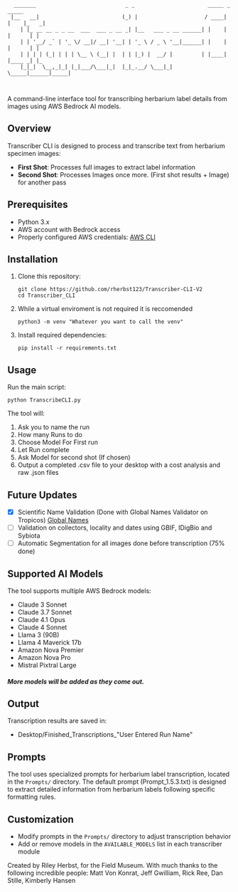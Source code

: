 ```text
  _______                            _ _                       _____ _      _____ 
 |__   __|                          (_) |                     / ____| |    |_   _|
    | |_ __ __ _ _ __  ___  ___ _ __ _| |__   ___ _ __ ______| |    | |      | |  
    | | '__/ _` | '_ \/ __|/ __| '__| | '_ \ / _ \ '__|______| |    | |      | |  
    | | | | (_| | | | \__ \ (__| |  | | |_) |  __/ |         | |____| |____ _| |_ 
    |_|_|  \__,_|_| |_|___/\___|_|  |_|_.__/ \___|_|          \_____|______|_____|
                                                                                  
                                                                                  
```

A command-line interface tool for transcribing herbarium label details from images using AWS Bedrock AI models.

## Overview

Transcriber CLI is designed to process and transcribe text from herbarium specimen images:

- **First Shot**: Processes full images to extract label information
- **Second Shot**: Processes Images once more. (First shot results + Image) for another pass


## Prerequisites

- Python 3.x
- AWS account with Bedrock access
- Properly configured AWS credentials: [AWS CLI](https://aws.amazon.com/cli/)

## Installation

1. Clone this repository:
   ```
   git clone https://github.com/rherbst123/Transcriber-CLI-V2
   cd Transcriber_CLI
   ```
2. While a virtual enviroment is not required it is reccomended 
   ```
   python3 -m venv "Whatever you want to call the venv"
   ```
3. Install required dependencies:
    
   ```
   pip install -r requirements.txt
   ```

## Usage

Run the main script:

```
python TranscribeCLI.py
```

The tool will:
1. Ask you to name the run
2. How many Runs to do
3. Choose Model For First run
4. Let Run complete
5. Ask Model for second shot (If chosen)
6. Output a completed .csv file to your desktop with a cost analysis and raw .json files 

## Future Updates

- [x] Scientific Name Validation (Done with Global Names Validator on Tropicos) [Global Names](https://verifier.globalnames.org/)
- [ ] Validation on collectors, locality and dates using GBIF, IDigBio and Sybiota
- [ ] Automatic Segmentation for all images done before transcription (75% done)

## Supported AI Models

The tool supports multiple AWS Bedrock models:
- Claude 3 Sonnet
- Claude 3.7 Sonnet
- Claude 4.1 Opus
- Claude 4 Sonnet
- Llama 3 (90B)
- Llama 4 Maverick 17b
- Amazon Nova Premier
- Amazon Nova Pro
- Mistral Pixtral Large

##### More models will be added as they come out. 

## Output

Transcription results are saved in:
- Desktop/Finished_Transcriptions_"User Entered Run Name"

## Prompts

The tool uses specialized prompts for herbarium label transcription, located in the `Prompts/` directory. The default prompt (Prompt_1.5.3.txt) is designed to extract detailed information from herbarium labels following specific formatting rules.

## Customization

- Modify prompts in the `Prompts/` directory to adjust transcription behavior
- Add or remove models in the `AVAILABLE_MODELS` list in each transcriber module



Created by Riley Herbst, for the Field Museum. With much thanks to the following incredible people: Matt Von Konrat, Jeff Gwilliam, Rick Ree, Dan Stille, Kimberly Hansen 



